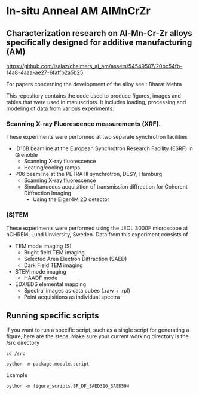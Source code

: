 # In-situ Anneal AM AlMnCrZr


## Characterization research on Al-Mn-Cr-Zr alloys specifically designed for additive manufacturing (AM)


https://github.com/isalaz/chalmers_al_am/assets/54549507/20bc54fb-14a8-4aaa-ae27-6faffb2a5b25


For papers concerning the development of the alloy see :
Bharat Mehta

This repository contains the code used to produce figures, images and tables that were used in manuscripts. It includes loading, processing and modeling of data from various experiments. 
### Scanning X-ray Fluorescence measurements (XRF). 
These experiments were performed at two separate synchrotron facilities
- ID16B beamline at the European Synchrotron Research Facility (ESRF) in Grenoble
  - Scanning X-ray fluorescence
  - Heating/cooling ramps
- P06 beamline at the PETRA III synchrotron, DESY, Hamburg
  - Scanning X-ray fluorescence
  - Simultanueous acquisition of transmission diffraction for Coherent Diffraction Imaging
    - Using the Eiger4M 2D detector
### (S)TEM
These experiments were performed using the JEOL 3000F microscope at nCHREM, Lund Unviersity, Sweden. 
Data from this experiment consists of 
- TEM mode imaging (S)
  - Bright field TEM imaging
  - Selected Area Electron Diffraction (SAED)
  - Dark Field TEM imaging
- STEM mode imaging
  - HAADF mode
- EDX/EDS elemental mapping 
  - Spectral images as data cubes (.raw + .rpl)
  - Point acquisitions as individual spectra

## Running specific scripts
If you want to run a specific script, such as a single script for generating a figure, here are the steps.
Make sure your current working directory is the /src directory
```
cd /src
```
```
python -m package.module.script
```
Example 
```
python -m figure_scripts.BF_DF_SAED310_SAED594 
```

